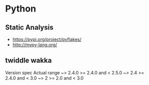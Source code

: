 # Python


## Static Analysis

* https://pypi.org/project/pyflakes/
* http://mypy-lang.org/


## twiddle wakka


Version spec	Actual range
~> 2.4.0	>= 2.4.0 and < 2.5.0
~> 2.4	>= 2.4.0 and < 3.0
~> 2	>= 2.0 and < 3.0